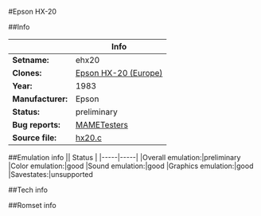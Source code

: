 #Epson HX-20

##Info

||Info|
|-----|-----|
|**Setname:**|ehx20
|**Clones:**|[Epson HX-20 (Europe)](ehx20e.md)
|**Year:**|1983
|**Manufacturer:**|Epson
|**Status:**|preliminary
|**Bug reports:**|[MAMETesters](http://mametesters.org/view_all_set.php?type=1&temporary=y&search=hx20.c)
|**Source file:**|[hx20.c](https://github.com/mamedev/mame/blob/master/src/mess/drivers/hx20.c)

##Emulation info
|| Status |
|-----|-----|
|Overall emulation:|preliminary
|Color emulation:|good
|Sound emulation:|good
|Graphics emulation:|good
|Savestates:|unsupported

##Tech info

##Romset info

<!--- START OF EDITED COMMENT DO NOT TOUCH TEXT ABOVE-->
